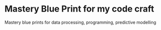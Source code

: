 # Mastery Blue Print for my code craft
Mastery blue prints for data processing, programming, predictive modelling

